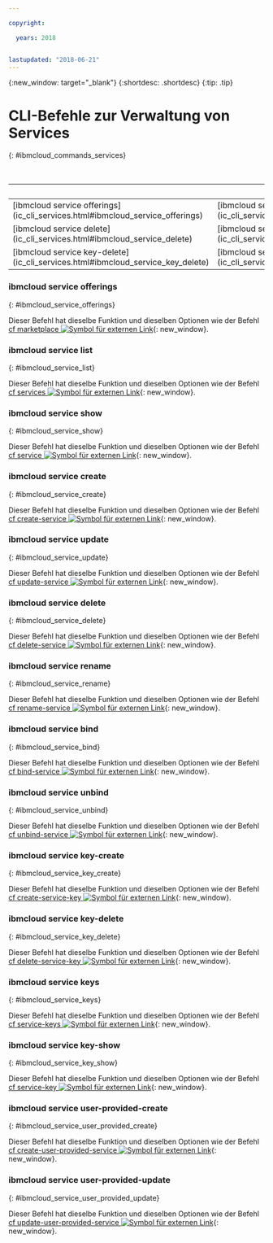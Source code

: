 ```yaml
---

copyright:

  years: 2018


lastupdated: "2018-06-21"
---
```


{:new_window: target="_blank"}
{:shortdesc: .shortdesc}
{:tip: .tip}

# CLI-Befehle zur Verwaltung von Services
{: #ibmcloud_commands_services}

<table summary="ibmcloud-Befehle zur Verwaltung von {{site.data.keyword.Bluemix_notm}}-Services.">
<caption>Tabelle 1. Befehle zur Verwaltung von {{site.data.keyword.Bluemix_notm}}-Services</caption>
 <thead>
 <th colspan="5">Befehle zur Verwaltung von {{site.data.keyword.Bluemix_notm}}-Services</th>
 </thead>
 <tbody>
 <tr>
 <td>[ibmcloud service offerings](ic_cli_services.html#ibmcloud_service_offerings)</td>
 <td>[ibmcloud service list](ic_cli_services.html#ibmcloud_service_list)</td>
 <td>[ibmcloud service show](ic_cli_services.html#ibmcloud_service_show)</td>
 <td>[ibmcloud service create](ic_cli_services.html#ibmcloud_service_create)</td>
 <td>[ibmcloud service update](ic_cli_services.html#ibmcloud_service_update)</td>
 </tr>
 <tr>
 <td>[ibmcloud service delete](ic_cli_services.html#ibmcloud_service_delete)</td>
 <td>[ibmcloud service rename](ic_cli_services.html#ibmcloud_service_rename)</td>
 <td>[ibmcloud service bind](ic_cli_services.html#ibmcloud_service_bind)</td>
 <td>[ibmcloud service unbind](ic_cli_services.html#ibmcloud_service_unbind)</td>
 <td>[ibmcloud service key-create](ic_cli_services.html#ibmcloud_service_key_create)</td>
 </tr>
 <tr>
 <td>[ibmcloud service key-delete](ic_cli_services.html#ibmcloud_service_key_delete)</td>
 <td>[ibmcloud service keys](ic_cli_services.html#ibmcloud_service_keys)</td>
 <td>[ibmcloud service key-show](ic_cli_services.html#ibmcloud_service_key_show)</td>
 <td>[ibmcloud service user-provided-create](ic_cli_services.html#ibmcloud_service_user_provided_create)</td>
 <td>[ibmcloud service user-provided-update](ic_cli_services.html#ibmcloud_service_user_provided_update)</td>
 </tr>
  </tbody>
 </table>
 
 ### ibmcloud service offerings
{: #ibmcloud_service_offerings}


Dieser Befehl hat dieselbe Funktion und dieselben Optionen wie der Befehl [cf marketplace ![Symbol für externen Link](../../../icons/launch-glyph.svg)](http://cli.cloudfoundry.org/en-US/cf/marketplace.html){: new_window}.

### ibmcloud service list
{: #ibmcloud_service_list}

Dieser Befehl hat dieselbe Funktion und dieselben Optionen wie der Befehl [cf services ![Symbol für externen Link](../../../icons/launch-glyph.svg)](http://cli.cloudfoundry.org/en-US/cf/services.html){: new_window}.

### ibmcloud service show
{: #ibmcloud_service_show}

Dieser Befehl hat dieselbe Funktion und dieselben Optionen wie der Befehl [cf service ![Symbol für externen Link](../../../icons/launch-glyph.svg)](http://cli.cloudfoundry.org/en-US/cf/service.html){: new_window}.

### ibmcloud service create
{: #ibmcloud_service_create}

Dieser Befehl hat dieselbe Funktion und dieselben Optionen wie der Befehl [cf create-service ![Symbol für externen Link](../../../icons/launch-glyph.svg)](http://cli.cloudfoundry.org/en-US/cf/create-service.html){: new_window}.

### ibmcloud service update
{: #ibmcloud_service_update}

Dieser Befehl hat dieselbe Funktion und dieselben Optionen wie der Befehl [cf update-service ![Symbol für externen Link](../../../icons/launch-glyph.svg)](http://cli.cloudfoundry.org/en-US/cf/update-service.html){: new_window}.

### ibmcloud service delete
{: #ibmcloud_service_delete}

Dieser Befehl hat dieselbe Funktion und dieselben Optionen wie der Befehl [cf delete-service ![Symbol für externen Link](../../../icons/launch-glyph.svg)](http://cli.cloudfoundry.org/en-US/cf/delete-service.html){: new_window}.

### ibmcloud service rename
{: #ibmcloud_service_rename}

Dieser Befehl hat dieselbe Funktion und dieselben Optionen wie der Befehl [cf rename-service ![Symbol für externen Link](../../../icons/launch-glyph.svg)](http://cli.cloudfoundry.org/en-US/cf/rename-service.html){: new_window}.

### ibmcloud service bind
{: #ibmcloud_service_bind}

Dieser Befehl hat dieselbe Funktion und dieselben Optionen wie der Befehl [cf bind-service ![Symbol für externen Link](../../../icons/launch-glyph.svg)](http://cli.cloudfoundry.org/en-US/cf/bind-service.html){: new_window}.

### ibmcloud service unbind
{: #ibmcloud_service_unbind}

Dieser Befehl hat dieselbe Funktion und dieselben Optionen wie der Befehl [cf unbind-service ![Symbol für externen Link](../../../icons/launch-glyph.svg)](http://cli.cloudfoundry.org/en-US/cf/unbind-service.html){: new_window}.

### ibmcloud service key-create
{: #ibmcloud_service_key_create}

Dieser Befehl hat dieselbe Funktion und dieselben Optionen wie der Befehl [cf create-service-key ![Symbol für externen Link](../../../icons/launch-glyph.svg)](http://cli.cloudfoundry.org/en-US/cf/create-service-key.html){: new_window}.

### ibmcloud service key-delete
{: #ibmcloud_service_key_delete}

Dieser Befehl hat dieselbe Funktion und dieselben Optionen wie der Befehl [cf delete-service-key ![Symbol für externen Link](../../../icons/launch-glyph.svg)](http://cli.cloudfoundry.org/en-US/cf/delete-service-key.html){: new_window}.

### ibmcloud service keys
{: #ibmcloud_service_keys}

Dieser Befehl hat dieselbe Funktion und dieselben Optionen wie der Befehl [cf service-keys ![Symbol für externen Link](../../../icons/launch-glyph.svg)](http://cli.cloudfoundry.org/en-US/cf/service-keys.html){: new_window}.

### ibmcloud service key-show
{: #ibmcloud_service_key_show}

Dieser Befehl hat dieselbe Funktion und dieselben Optionen wie der Befehl [cf service-key ![Symbol für externen Link](../../../icons/launch-glyph.svg)](http://cli.cloudfoundry.org/en-US/cf/service-key.html){: new_window}.

### ibmcloud service user-provided-create
{: #ibmcloud_service_user_provided_create}

Dieser Befehl hat dieselbe Funktion und dieselben Optionen wie der Befehl [cf create-user-provided-service ![Symbol für externen Link](../../../icons/launch-glyph.svg)](http://cli.cloudfoundry.org/en-US/cf/create-user-provided-service.html){: new_window}.

### ibmcloud service user-provided-update
{: #ibmcloud_service_user_provided_update}

Dieser Befehl hat dieselbe Funktion und dieselben Optionen wie der Befehl [cf update-user-provided-service ![Symbol für externen Link](../../../icons/launch-glyph.svg)](http://cli.cloudfoundry.org/en-US/cf/update-user-provided-service.html){: new_window}.
